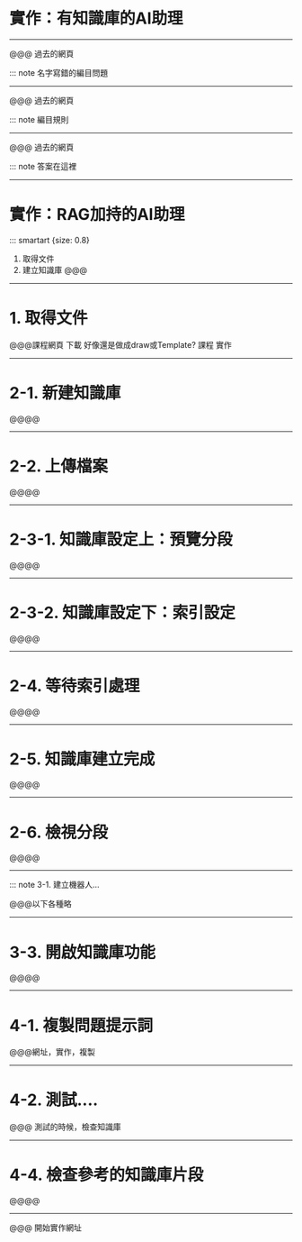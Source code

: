 # 實作：有知識庫的AI助理

----

@@@ 過去的網頁

::: note 名字寫錯的編目問題

----

@@@ 過去的網頁

::: note 編目規則

----

@@@ 過去的網頁

::: note 答案在這裡

----

# 實作：RAG加持的AI助理

::: smartart {size: 0.8}

1. 取得文件
2. 建立知識庫
@@@

----

# 1. 取得文件


@@@課程網頁
下載
好像還是做成draw或Template?
課程
實作

----

# 2-1. 新建知識庫

@@@@

----

# 2-2. 上傳檔案

@@@@

----

# 2-3-1. 知識庫設定上：預覽分段

@@@@

----

# 2-3-2. 知識庫設定下：索引設定

@@@@

----

# 2-4. 等待索引處理

@@@@

----

# 2-5. 知識庫建立完成

@@@@

----

# 2-6. 檢視分段

@@@@

----

::: note 3-1. 建立機器人...

@@@以下各種略

----

# 3-3. 開啟知識庫功能

@@@@

----

# 4-1. 複製問題提示詞

@@@網址，實作，複製

----

# 4-2. 測試....

@@@ 測試的時候，檢查知識庫

----

# 4-4. 檢查參考的知識庫片段

@@@@

----

@@@ 開始實作網址